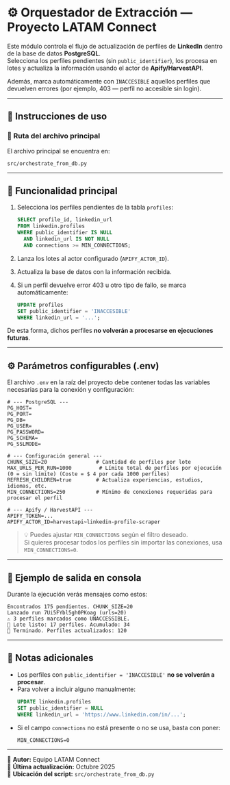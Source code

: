 # ⚙️ Orquestador de Extracción — Proyecto LATAM Connect

Este módulo controla el flujo de actualización de perfiles de **LinkedIn** dentro de la base de datos **PostgreSQL**.  
Selecciona los perfiles pendientes (sin `public_identifier`), los procesa en lotes y actualiza la información usando el actor de **Apify/HarvestAPI**.

Además, marca automáticamente con `INACCESIBLE` aquellos perfiles que devuelven errores (por ejemplo, 403 — perfil no accesible sin login).

---

## 🚀 Instrucciones de uso

### 📂 Ruta del archivo principal

El archivo principal se encuentra en:

```
src/orchestrate_from_db.py
```

---

## 🧩 Funcionalidad principal

1. Selecciona los perfiles pendientes de la tabla `profiles`:
   ```sql
   SELECT profile_id, linkedin_url
   FROM linkedin.profiles
   WHERE public_identifier IS NULL
     AND linkedin_url IS NOT NULL
     AND connections >= MIN_CONNECTIONS;
   ```

2. Lanza los lotes al actor configurado (`APIFY_ACTOR_ID`).

3. Actualiza la base de datos con la información recibida.

4. Si un perfil devuelve error 403 u otro tipo de fallo, se marca automáticamente:
   ```sql
   UPDATE profiles
   SET public_identifier = 'INACCESIBLE'
   WHERE linkedin_url = '...';
   ```

De esta forma, dichos perfiles **no volverán a procesarse en ejecuciones futuras**.

---

## ⚙️ Parámetros configurables (.env)

El archivo `.env` en la raíz del proyecto debe contener todas las variables necesarias para la conexión y configuración:

```env
# --- PostgreSQL ---
PG_HOST=
PG_PORT=
PG_DB=
PG_USER=
PG_PASSWORD=
PG_SCHEMA=
PG_SSLMODE=

# --- Configuración general ---
CHUNK_SIZE=20                # Cantidad de perfiles por lote
MAX_URLS_PER_RUN=1000         # Límite total de perfiles por ejecución (0 = sin límite) (Coste = $ 4 por cada 1000 perfiles)
REFRESH_CHILDREN=true        # Actualiza experiencias, estudios, idiomas, etc.
MIN_CONNECTIONS=250          # Mínimo de conexiones requeridas para procesar el perfil

# --- Apify / HarvestAPI ---
APIFY_TOKEN=...
APIFY_ACTOR_ID=harvestapi~linkedin-profile-scraper
```

> 💡 Puedes ajustar `MIN_CONNECTIONS` según el filtro deseado.  
> Si quieres procesar todos los perfiles sin importar las conexiones, usa `MIN_CONNECTIONS=0`.

---

## 🧾 Ejemplo de salida en consola

Durante la ejecución verás mensajes como estos:

```
Encontrados 175 pendientes. CHUNK_SIZE=20
Lanzado run 7Ui5FYbl5gh0PKoag (urls=20)
⚠️ 3 perfiles marcados como UNACCESSIBLE.
🧾 Lote listo: 17 perfiles. Acumulado: 34
🎉 Terminado. Perfiles actualizados: 120
```

---

## 🧹 Notas adicionales

- Los perfiles con `public_identifier = 'INACCESIBLE'` **no se volverán a procesar**.
- Para volver a incluir alguno manualmente:
  ```sql
  UPDATE linkedin.profiles
  SET public_identifier = NULL
  WHERE linkedin_url = 'https://www.linkedin.com/in/...';
  ```
- Si el campo `connections` no está presente o no se usa, basta con poner:
  ```
  MIN_CONNECTIONS=0
  ```

---

🧠 **Autor:** Equipo LATAM Connect  
📅 **Última actualización:** Octubre 2025  
📍 **Ubicación del script:** `src/orchestrate_from_db.py`
